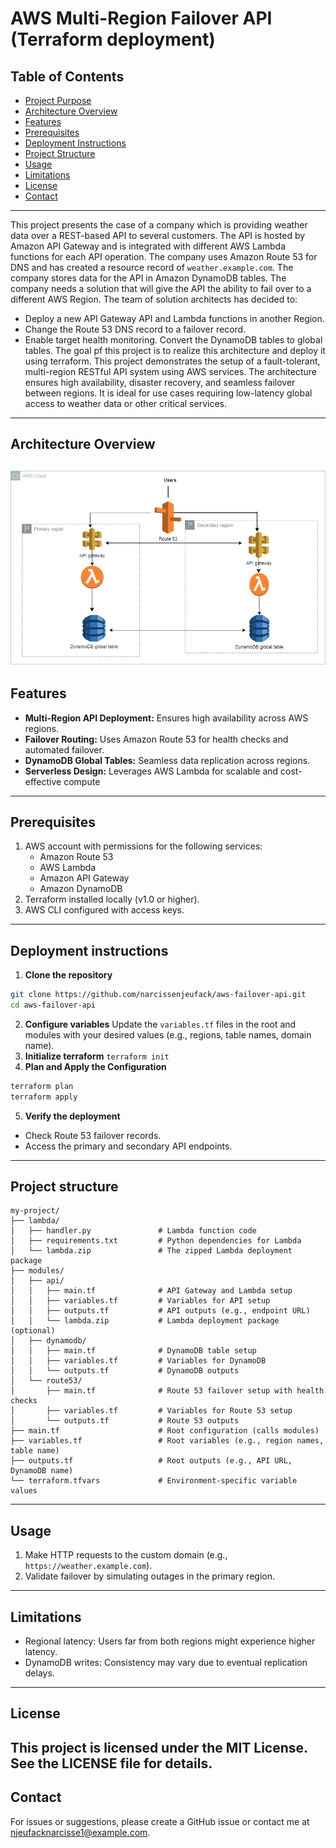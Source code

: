# **AWS Multi-Region Failover API (Terraform deployment)**
## **Table of Contents**
- [Project Purpose](#project-purpose)
- [Architecture Overview](#architecture-overview)
- [Features](#features)
- [Prerequisites](#prerequisites)
- [Deployment Instructions](#deployment-instructions)
- [Project Structure](#project-structure)
- [Usage](#usage)
- [Limitations](#limitations)
- [License](#license)
- [Contact](#Contact)
---

This project presents the case of a company which is providing weather data over a REST-based API to several customers. The API is hosted by Amazon API Gateway and is integrated with different AWS Lambda functions for each API operation. The company uses Amazon Route 53 for DNS and has created a resource record of `weather.example.com`. The company stores data for the API in Amazon DynamoDB tables. The company needs a solution that will give the API the ability to fail over to a different AWS Region. 
The team of solution architects has decided to:
- Deploy a new API Gateway API and Lambda functions in another Region.
- Change the Route 53 DNS record to a failover record. 
- Enable target health monitoring. Convert the DynamoDB tables to global tables. 
The goal pf this project is to realize this architecture and deploy it using terraform.
This project demonstrates the setup of a fault-tolerant, multi-region RESTful API system using AWS services. The architecture ensures high availability, disaster recovery, and seamless failover between regions. It is ideal for use cases requiring low-latency global access to weather data or other critical services.
---
## **Architecture Overview**
![Sample Image](aws-architecture-multi-region-api-failover.png)
---
## **Features**
- **Multi-Region API Deployment:** Ensures high availability across AWS regions.
- **Failover Routing:** Uses Amazon Route 53 for health checks and automated failover.
- **DynamoDB Global Tables:** Seamless data replication across regions.
- **Serverless Design:** Leverages AWS Lambda for scalable and cost-effective compute
---
## **Prerequisites**
1. AWS account with permissions for the following services:
   - Amazon Route 53
   - AWS Lambda
   - Amazon API Gateway
   - Amazon DynamoDB
2. Terraform installed locally (v1.0 or higher).
3. AWS CLI configured with access keys.
---
## **Deployment instructions**
1.  **Clone the repository**
```bash
git clone https://github.com/narcissenjeufack/aws-failover-api.git
cd aws-failover-api
```
2. **Configure variables**
Update the `variables.tf` files in the root and modules with your desired values (e.g., regions, table names, domain name).
3. **Initialize terraform**
`terraform init`
4. **Plan and Apply the Configuration**
```bash
terraform plan
terraform apply
```
5.  **Verify the deployment**
- Check Route 53 failover records.
- Access the primary and secondary API endpoints.
---
## **Project structure**
```
my-project/
├── lambda/
│   ├── handler.py               # Lambda function code
│   ├── requirements.txt         # Python dependencies for Lambda
│   └── lambda.zip               # The zipped Lambda deployment package
├── modules/
│   ├── api/
│   │   ├── main.tf              # API Gateway and Lambda setup
│   │   ├── variables.tf         # Variables for API setup
│   │   ├── outputs.tf           # API outputs (e.g., endpoint URL)
│   │   └── lambda.zip           # Lambda deployment package (optional)
│   ├── dynamodb/
│   │   ├── main.tf              # DynamoDB table setup
│   │   ├── variables.tf         # Variables for DynamoDB
│   │   └── outputs.tf           # DynamoDB outputs
│   └── route53/
│       ├── main.tf              # Route 53 failover setup with health checks
│       ├── variables.tf         # Variables for Route 53 setup
│       └── outputs.tf           # Route 53 outputs
├── main.tf                      # Root configuration (calls modules)
├── variables.tf                 # Root variables (e.g., region names, table name)
├── outputs.tf                   # Root outputs (e.g., API URL, DynamoDB name)
└── terraform.tfvars             # Environment-specific variable values
```
---
## **Usage**
1. Make HTTP requests to the custom domain (e.g., `https://weather.example.com`).
2. Validate failover by simulating outages in the primary region.
---
## **Limitations** 
- Regional latency: Users far from both regions might experience higher latency.
- DynamoDB writes: Consistency may vary due to eventual replication delays.
---
## **License**
This project is licensed under the MIT License. See the LICENSE file for details.
---
## **Contact**
For issues or suggestions, please create a GitHub issue or contact me at njeufacknarcisse1@example.com.
